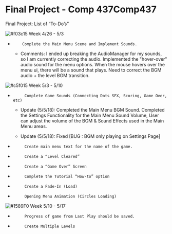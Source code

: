 # Final Project - Comp 437Comp437

Final Project: List of “To-Do’s”


![#f03c15](https://placehold.it/15/f03c15/000000?text=+)  Week 4/26 - 5/3
-         Complete the Main Menu Scene and Implement Sounds.

  - Comments: I ended up breaking the AudioManager for my sounds, so I am currently correcting the audio. Implemented the "hover-over" audio sound for the menu options. When the mouse hovers over the menu ui, there will be a sound that plays. Need to correct the BGM audio + the level BGM transition.

![#c5f015](https://placehold.it/15/c5f015/000000?text=+)  Week 5/3 - 5/10

-          Complete Game Sounds (Connecting Dots SFX, Scoring, Game Over, etc)
  - Update (5/5/18): Completed the Main Menu BGM Sound. Completed the Settings Functionality for the Main Menu Sound Volume, User can adjust the volume of the BGM & Sound Effects used in the Main Menu areas. 
  
  - Update (5/5/18): Fixed [BUG : BGM only playing on Settings Page]
  

-          Create main menu text for the name of the game.

-          Create a “Level Cleared” 

-          Create a “Game Over” Screen

-          Complete the Tutorial “How-to” option

-          Create a Fade-In (Load)

-          Opening Menu Animation (Circles Loading)

![#1589F0](https://placehold.it/15/1589F0/000000?text=+)  Week 5/10 - 5/17

-          Progress of game from Last Play should be saved.

-          Create Multiple Levels


